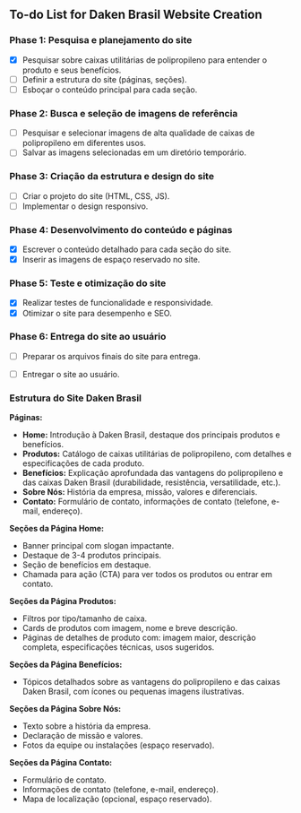 ## To-do List for Daken Brasil Website Creation

### Phase 1: Pesquisa e planejamento do site
- [x] Pesquisar sobre caixas utilitárias de polipropileno para entender o produto e seus benefícios.
- [ ] Definir a estrutura do site (páginas, seções).
- [ ] Esboçar o conteúdo principal para cada seção.

### Phase 2: Busca e seleção de imagens de referência
- [ ] Pesquisar e selecionar imagens de alta qualidade de caixas de polipropileno em diferentes usos.
- [ ] Salvar as imagens selecionadas em um diretório temporário.

### Phase 3: Criação da estrutura e design do site
- [ ] Criar o projeto do site (HTML, CSS, JS).
- [ ] Implementar o design responsivo.

### Phase 4: Desenvolvimento do conteúdo e páginas
- [x] Escrever o conteúdo detalhado para cada seção do site.
- [x] Inserir as imagens de espaço reservado no site.

### Phase 5: Teste e otimização do site
- [x] Realizar testes de funcionalidade e responsividade.
- [x] Otimizar o site para desempenho e SEO.

### Phase 6: Entrega do site ao usuário
- [ ] Preparar os arquivos finais do site para entrega.
- [ ] Entregar o site ao usuário.




### Estrutura do Site Daken Brasil

**Páginas:**
*   **Home:** Introdução à Daken Brasil, destaque dos principais produtos e benefícios.
*   **Produtos:** Catálogo de caixas utilitárias de polipropileno, com detalhes e especificações de cada produto.
*   **Benefícios:** Explicação aprofundada das vantagens do polipropileno e das caixas Daken Brasil (durabilidade, resistência, versatilidade, etc.).
*   **Sobre Nós:** História da empresa, missão, valores e diferenciais.
*   **Contato:** Formulário de contato, informações de contato (telefone, e-mail, endereço).

**Seções da Página Home:**
*   Banner principal com slogan impactante.
*   Destaque de 3-4 produtos principais.
*   Seção de benefícios em destaque.
*   Chamada para ação (CTA) para ver todos os produtos ou entrar em contato.

**Seções da Página Produtos:**
*   Filtros por tipo/tamanho de caixa.
*   Cards de produtos com imagem, nome e breve descrição.
*   Páginas de detalhes de produto com: imagem maior, descrição completa, especificações técnicas, usos sugeridos.

**Seções da Página Benefícios:**
*   Tópicos detalhados sobre as vantagens do polipropileno e das caixas Daken Brasil, com ícones ou pequenas imagens ilustrativas.

**Seções da Página Sobre Nós:**
*   Texto sobre a história da empresa.
*   Declaração de missão e valores.
*   Fotos da equipe ou instalações (espaço reservado).

**Seções da Página Contato:**
*   Formulário de contato.
*   Informações de contato (telefone, e-mail, endereço).
*   Mapa de localização (opcional, espaço reservado).

